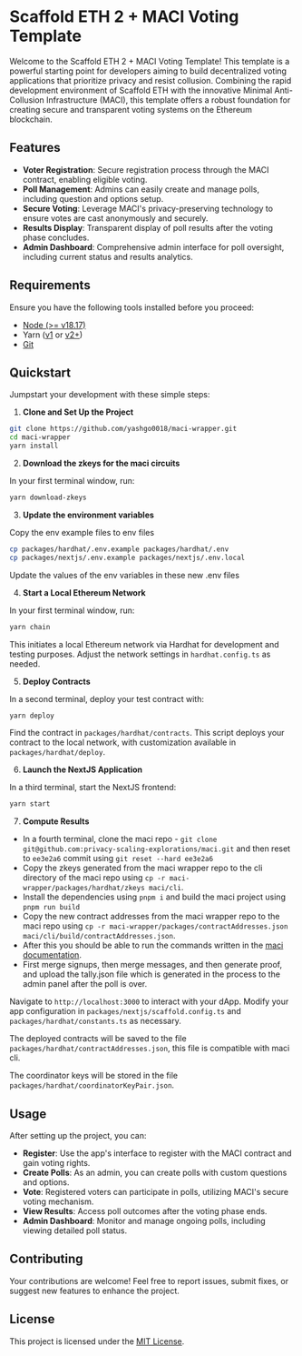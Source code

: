 # Scaffold ETH 2 + MACI Voting Template

Welcome to the Scaffold ETH 2 + MACI Voting Template! This template is a powerful starting point for developers aiming to build decentralized voting applications that prioritize privacy and resist collusion. Combining the rapid development environment of Scaffold ETH with the innovative Minimal Anti-Collusion Infrastructure (MACI), this template offers a robust foundation for creating secure and transparent voting systems on the Ethereum blockchain.

## Features

- **Voter Registration**: Secure registration process through the MACI contract, enabling eligible voting.
- **Poll Management**: Admins can easily create and manage polls, including question and options setup.
- **Secure Voting**: Leverage MACI's privacy-preserving technology to ensure votes are cast anonymously and securely.
- **Results Display**: Transparent display of poll results after the voting phase concludes.
- **Admin Dashboard**: Comprehensive admin interface for poll oversight, including current status and results analytics.

## Requirements

Ensure you have the following tools installed before you proceed:

- [Node (>= v18.17)](https://nodejs.org/en/download/)
- Yarn ([v1](https://classic.yarnpkg.com/en/docs/install/) or [v2+](https://yarnpkg.com/getting-started/install))
- [Git](https://git-scm.com/downloads)

## Quickstart

Jumpstart your development with these simple steps:

1. **Clone and Set Up the Project**

```bash
git clone https://github.com/yashgo0018/maci-wrapper.git
cd maci-wrapper
yarn install
```

2. **Download the zkeys for the maci circuits**

In your first terminal window, run:

```bash
yarn download-zkeys
```

3. **Update the environment variables**

Copy the env example files to env files

```bash
cp packages/hardhat/.env.example packages/hardhat/.env
cp packages/nextjs/.env.example packages/nextjs/.env.local
```

Update the values of the env variables in these new .env files

4. **Start a Local Ethereum Network**

In your first terminal window, run:

```bash
yarn chain
```

This initiates a local Ethereum network via Hardhat for development and testing purposes. Adjust the network settings in `hardhat.config.ts` as needed.

5. **Deploy Contracts**

In a second terminal, deploy your test contract with:

```bash
yarn deploy
```

Find the contract in `packages/hardhat/contracts`. This script deploys your contract to the local network, with customization available in `packages/hardhat/deploy`.

6. **Launch the NextJS Application**

In a third terminal, start the NextJS frontend:

```bash
yarn start
```

7. **Compute Results**

- In a fourth terminal, clone the maci repo - `git clone git@github.com:privacy-scaling-explorations/maci.git` and then reset to `ee3e2a6` commit using `git reset --hard ee3e2a6` 
- Copy the zkeys generated from the maci wrapper repo to the cli directory of the maci repo using `cp -r maci-wrapper/packages/hardhat/zkeys maci/cli`. 
- Install the dependencies using `pnpm i` and build the maci project using `pnpm run build`
- Copy the new contract addresses from the maci wrapper repo to the maci repo using `cp -r maci-wrapper/packages/contractAddresses.json maci/cli/build/contractAddresses.json`. 
- After this you should be able to run the commands written in the [maci documentation](https://maci.pse.dev/docs/v1.2/cli).
- First merge signups, then merge messages, and then generate proof, and upload the tally.json file which is generated in the process to the admin panel after the poll is over.

Navigate to `http://localhost:3000` to interact with your dApp. Modify your app configuration in `packages/nextjs/scaffold.config.ts` and `packages/hardhat/constants.ts` as necessary.

The deployed contracts will be saved to the file `packages/hardhat/contractAddresses.json`, this file is compatible with maci cli.

The coordinator keys will be stored in the file `packages/hardhat/coordinatorKeyPair.json`.

## Usage

After setting up the project, you can:

- **Register**: Use the app's interface to register with the MACI contract and gain voting rights.
- **Create Polls**: As an admin, you can create polls with custom questions and options.
- **Vote**: Registered voters can participate in polls, utilizing MACI's secure voting mechanism.
- **View Results**: Access poll outcomes after the voting phase ends.
- **Admin Dashboard**: Monitor and manage ongoing polls, including viewing detailed poll status.

## Contributing

Your contributions are welcome! Feel free to report issues, submit fixes, or suggest new features to enhance the project.

## License

This project is licensed under the [MIT License](LICENSE).
